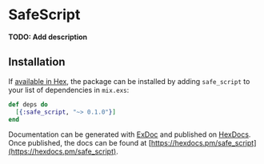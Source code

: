 # SafeScript

**TODO: Add description**

## Installation

If [available in Hex](https://hex.pm/docs/publish), the package can be installed
by adding `safe_script` to your list of dependencies in `mix.exs`:

```elixir
def deps do
  [{:safe_script, "~> 0.1.0"}]
end
```

Documentation can be generated with [ExDoc](https://github.com/elixir-lang/ex_doc)
and published on [HexDocs](https://hexdocs.pm). Once published, the docs can
be found at [https://hexdocs.pm/safe_script](https://hexdocs.pm/safe_script).

